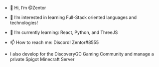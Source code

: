 - 👋 Hi, I’m @Zentor
- 👀 I’m interested in learning Full-Stack oriented languages and technologies!
- 🌱 I’m currently learning: React, Python, and ThreeJS
- 📫 How to reach me:  Discord! Zentor#8555

- I also develop for the DiscoveryGC Gaming Community and manage a private Spigot Minecraft Server
